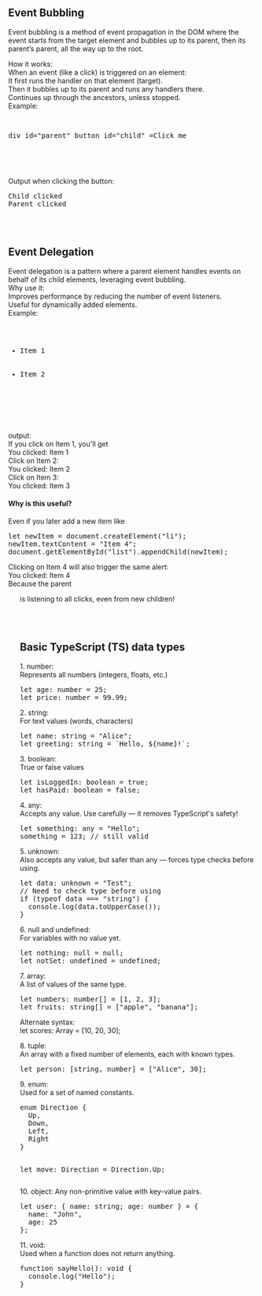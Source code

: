 <h2>Event Bubbling</h2>
<p>Event bubbling is a method of event propagation in the DOM where the event starts from the target element and bubbles up to its parent, then its parent’s parent, all the way up to the root.</p>
<p>How it works:<br>
When an event (like a click) is triggered on an element:<br>
It first runs the handler on that element (target).<br>
Then it bubbles up to its parent and runs any handlers there.<br>
Continues up through the ancestors, unless stopped.<br>Example:
</p>
<pre>

  div id="parent"
  button id="child" =Click me

<script>
  document.getElementById('parent').addEventListener('click', () => {
    console.log('Parent clicked');
  });

  document.getElementById('child').addEventListener('click', () => {
    console.log('Child clicked');
  });
</script>
</pre>
<p> Output when clicking the button:</p>
<pre>
Child clicked
Parent clicked
</pre>
<br>
<br>
<h2>Event Delegation</h2>
<p>Event delegation is a pattern where a parent element handles events on behalf of its child elements, leveraging event bubbling.<br>
Why use it:<br>Improves performance by reducing the number of event listeners.<br>
Useful for dynamically added elements.<br> Example:
</p>
<pre><ul id="list">
  <li>Item 1</li>
  <li>Item 2</li>
</ul>

<script>
  document.getElementById('list').addEventListener('click', function(event) {
    if (event.target.tagName === 'LI') {
      console.log('Clicked:', event.target.textContent);
    }
  });
</script>
</pre>
<p>output: <br> If you click on Item 1, you'll get
<br> You clicked: Item 1
<br> Click on Item 2:<br> You clicked: Item 2
<br> Click on Item 3:<br> You clicked: Item 3
</p>
<h4>Why is this useful?</h4>
<p>Even if you later add a new item like</p>
<pre>let newItem = document.createElement("li");
newItem.textContent = "Item 4";
document.getElementById("list").appendChild(newItem);
</pre>
<p>Clicking on Item 4 will also trigger the same alert:<br>You clicked: Item 4
<br> Because the parent <ul> is listening to all clicks, even from new children!</p>
<br>
<br>
<h2>Basic TypeScript (TS) data types</h2>
<p>1. number:<br> Represents all numbers (integers, floats, etc.)<br>
<pre>let age: number = 25;
let price: number = 99.99;
</pre>
</p>
<p>2. string:<br>
For text values (words, characters)</p>
<pre>let name: string = "Alice";
let greeting: string = `Hello, ${name}!`;
</pre>
<p>3. boolean:<br>
True or false values</p>
<pre>
let isLoggedIn: boolean = true;
let hasPaid: boolean = false;
</pre>
<p>4. any:<br>
Accepts any value. Use carefully — it removes TypeScript's safety!</p>
<pre>
let something: any = "Hello";
something = 123; // still valid
</pre>
<p>5. unknown:<br>
Also accepts any value, but safer than any — forces type checks before using.</p>
<pre>
let data: unknown = "Test";
// Need to check type before using
if (typeof data === "string") {
  console.log(data.toUpperCase());
}
</pre>
<p> 6. null and undefined:<br>
For variables with no value yet.</p>
<pre>
let nothing: null = null;
let notSet: undefined = undefined;
</pre>
<p> 7. array:<br>
A list of values of the same type.</p>
<pre>
let numbers: number[] = [1, 2, 3];
let fruits: string[] = ["apple", "banana"];
</pre>
<p>Alternate syntax:<br>let scores: Array<number> = [10, 20, 30];
</p>
<p>8. tuple:<br>
An array with a fixed number of elements, each with known types.</p>
<pre>
let person: [string, number] = ["Alice", 30];
</pre>
<p>9. enum:<br>
Used for a set of named constants.</p>
<pre>
enum Direction {
  Up,
  Down,
  Left,
  Right
}

let move: Direction = Direction.Up;
</pre>
<p>10. object:
Any non-primitive value with key-value pairs.</p>
<pre>
let user: { name: string; age: number } = {
  name: "John",
  age: 25
};
</pre>
<p>11. void:<br>
Used when a function does not return anything.</p>
<pre>
function sayHello(): void {
  console.log("Hello");
}
</pre>
